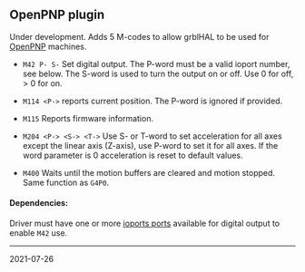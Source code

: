 ## OpenPNP plugin

Under development. Adds 5 M-codes to allow grblHAL to be used for [OpenPNP](https://openpnp.org/) machines.

* `M42 P- S-` Set digital output. The P-word must be a valid ioport number, see below. The S-word is used to turn the output on or off. Use 0 for off, > 0 for on.

* `M114 <P->` reports current position. The P-word is ignored if provided.

* `M115` Reports firmware information.

* `M204 <P-> <S-> <T->` Use S- or T-word to set acceleration for all axes except the linear axis \(Z-axis\), use P-word to set it for all axes. If the word parameter is 0 acceleration is reset to default values.

* `M400` Waits until the motion buffers are cleared and motion stopped. Same function as `G4P0`.

#### Dependencies:

Driver must have one or more [ioports ports](https://github.com/grblHAL/Templates/blob/master/ioports.c) available for digital output to enable `M42` use.

---
2021-07-26
